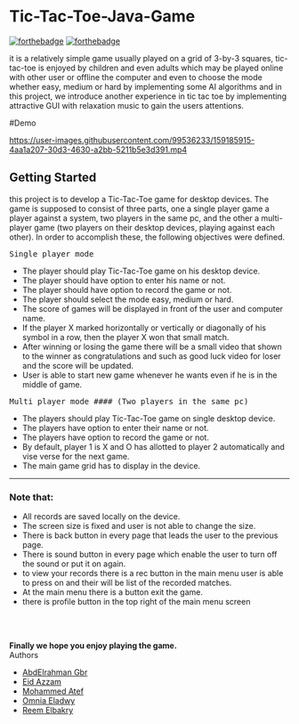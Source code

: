 # Tic-Tac-Toe-Java-Game
[![forthebadge](https://forthebadge.com/images/badges/made-with-java.svg)](https://forthebadge.com)
[![forthebadge](https://forthebadge.com/images/badges/uses-css.svg)](https://forthebadge.com)

it is a relatively simple game usually played on a grid of 3-by-3 squares, tic-tac-toe is enjoyed by children and even adults which may be
played online with other user or offline the computer and even to choose the mode whether easy, medium or hard by implementing some AI algorithms
and in this project, we introduce another experience in tic tac toe by implementing attractive GUI with relaxation music to gain the users attentions.

#Demo

https://user-images.githubusercontent.com/99536233/159185915-4aa1a207-30d3-4630-a2bb-5211b5e3d391.mp4


## Getting Started
this project is to develop a Tic-Tac-Toe game for desktop devices. The game is supposed to consist of three parts, one a single player game a player
against a system, two players in the same pc, and the other a multi-player game (two players on their desktop devices, playing against each other). In order to
accomplish these, the following objectives were defined.

<pre>
Single player mode
</pre>
* The player should play Tic-Tac-Toe game on his desktop device.
* The player should have option to enter his name or not.
* The player should have option to record the game or not.
* The player should select the mode easy, medium or hard.
* The score of games will be displayed in front of the user and computer name.
* If the player X marked horizontally or vertically or diagonally of his symbol in a row, then the player X won that small match.
* After winning or losing the game there will be a small video that shown to the winner as congratulations and such as good luck video for loser and the score will be updated.
* User is able to start new game whenever he wants even if he is in the middle of game.

<pre>
Multi player mode #### (Two players in the same pc)
</pre>
* The players should play Tic-Tac-Toe game on single desktop device.
* The players have option to enter their name or not.
* The players have option to record the game or not.
* By default, player 1 is X and O has allotted to player 2 automatically and vise verse for the next game.
* The main game grid has to display in the device.


***

### Note that:
* All records are saved locally on the device.
* The screen size is fixed and user is not able to change the size.
*  There is back button in every page that leads the user to the previous page.
* There is sound button in every page which enable the user to turn off the sound or put it on again.
* to view your records there is a rec button in the main menu user is able to press on and their will be list of the recorded matches.
* At the main menu there is a button exit the game.
* there is profile button in the top right of the main menu screen
</br>
</br>

**Finally we hope you enjoy playing the game.**
</br>
Authors
- [AbdElrahman Gbr](https://github.com/AbdElrahmanGbr)
- [Eid Azzam](https://github.com/eidazzam)
- [Mohammed Atef](https://github.com/MOhammedAtef2019)
- [Omnia Eladwy](https://github.com/OmniaEladawy)
- [Reem Elbakry](https://github.com/reem-elbakry)
